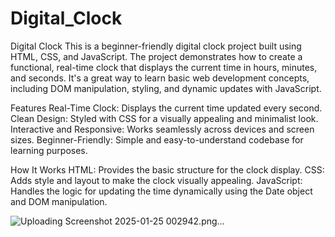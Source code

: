 # Digital_Clock

Digital Clock
This is a beginner-friendly digital clock project built using HTML, CSS, and JavaScript. The project demonstrates how to create a functional, real-time clock that displays the current time in hours, minutes, and seconds. It's a great way to learn basic web development concepts, including DOM manipulation, styling, and dynamic updates with JavaScript.

Features
Real-Time Clock: Displays the current time updated every second.
Clean Design: Styled with CSS for a visually appealing and minimalist look.
Interactive and Responsive: Works seamlessly across devices and screen sizes.
Beginner-Friendly: Simple and easy-to-understand codebase for learning purposes.

How It Works
HTML: Provides the basic structure for the clock display.
CSS: Adds style and layout to make the clock visually appealing.
JavaScript: Handles the logic for updating the time dynamically using the Date object and DOM manipulation.

![Uploading Screenshot 2025-01-25 002942.png…]()
